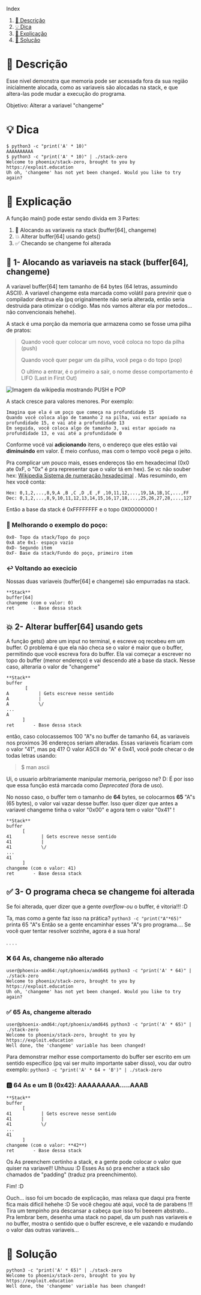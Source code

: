 Index
1. [📝 Descrição](https://github.com/0xturazzi/Writeups/blob/master/ExploitEducation-Phoenix-PT-BR-%20%F0%9F%87%A7%F0%9F%87%B7/1%20-%20Stack%20Zero.md#-descri%C3%A7%C3%A3o)
3. [💡 Dica](https://github.com/0xturazzi/Writeups/blob/master/ExploitEducation-Phoenix-PT-BR-%20%F0%9F%87%A7%F0%9F%87%B7/1%20-%20Stack%20Zero.md#-dica)
4. [🎉 Explicação](https://github.com/0xturazzi/Writeups/blob/master/ExploitEducation-Phoenix-PT-BR-%20%F0%9F%87%A7%F0%9F%87%B7/1%20-%20Stack%20Zero.md#-explica%C3%A7%C3%A3o)
5. [👾 Solução](https://github.com/0xturazzi/Writeups/blob/master/ExploitEducation-Phoenix-PT-BR-%20%F0%9F%87%A7%F0%9F%87%B7/1%20-%20Stack%20Zero.md#-solução)

# 📝 Descrição
Esse nivel demonstra que memoria pode ser acessada fora da sua região 
inicialmente alocada, como as variaveis são alocadas na stack, e que altera-las pode mudar a execução do programa.

Objetivo: Alterar a variavel "changeme"

# 💡 Dica
```
$ python3 -c "print('A' * 10)"
AAAAAAAAAA
$ python3 -c "print('A' * 10)" | ./stack-zero 
Welcome to phoenix/stack-zero, brought to you by https://exploit.education
Uh oh, 'changeme' has not yet been changed. Would you like to try again?
```
# 🎉 Explicação
A função main() pode estar sendo divida em 3 Partes:
 1. 🥞 Alocando as variaveis na stack (buffer[64], changeme)
 2. 💥 Alterar buffer[64] usando gets()
 3. ✅ Checando se changeme foi alterada

## 🥞 1- Alocando as variaveis na stack (buffer[64], changeme)
A variavel buffer[64] tem  tamanho de 64 bytes (64 letras, assumindo ASCII).
A variavel changeme esta marcada como volátil para previnir que o compilador destrua ela (pq originalmente não seria
alterada, então seria destruida para otimizar o código. Mas nós vamos alterar ela por metodos... não convencionais hehehe).

A stack é uma porção da memoria que armazena como se fosse uma pilha de pratos: 
> Quando você quer colocar um novo, você coloca no topo da pilha (push)
>
> Quando você quer pegar um da pilha, você pega o do topo (pop)
>
> O ultimo a entrar, é o primeiro a sair, o nome desse comportamento é LIFO (Last in First Out)

![Imagem da wikipedia mostrando PUSH e POP](https://raw.githubusercontent.com/0xturazzi/Writeups/master/ExploitEducation-Phoenix-PT-BR-%20%F0%9F%87%A7%F0%9F%87%B7/img/push-pop.png)

A stack cresce para valores menores. Por exemplo:
```
Imagina que ela é um poço que começa na profundidade 15
Quando você coloca algo de tamanho 2 na pilha, vai estar apoiado na profundidade 15, e vai até a profundidade 13
Em seguida, você coloca algo de tamanho 3, vai estar apoiado na profundidade 13, e vai até a profundidade 0
```
Conforme você vai **adicionando** itens, o endereço que eles estão vai **diminuindo** em valor.
É meio confuso, mas com o tempo você pega o jeito.

Pra complicar um pouco mais, esses endereços tão em hexadecimal (0x0 ate 0xF, o "0x" é pra representar que o valor tá em hex).
Se vc não souber hex: [Wikipedia Sistema de numeração hexadecimal](https://pt.wikipedia.org/wiki/Sistema_de_numera%C3%A7%C3%A3o_hexadecimal)
. Mas resumindo, em hex você conta:
```
Hex: 0,1,2,...,8,9,A ,B ,C ,D ,E ,F ,10,11,12,...,19,1A,1B,1C,...,FF
Dec: 0,1,2,...,8,9,10,11,12,13,14,15,16,17,18,...,25,26,27,28,...,127
```
Então a base da stack é 0xFFFFFFFF e o topo 0X00000000 !

### 🌊 Melhorando o exemplo do poço:
```
0x0- Topo da stack/Topo do poço
0xA ate 0x1- espaço vazio
0xD- Segundo item
0xF- Base da stack/Fundo do poço, primeiro item
```
### ↩️ Voltando ao execicio
Nossas duas variaveis (buffer[64] e changeme) são empurradas na stack.
```
**Stack**
buffer[64]
changeme (com o valor: 0)
ret       - Base dessa stack
```
## 💥 2- Alterar buffer[64] usando gets
A função gets() abre um input no terminal, e escreve oq recebeu em um buffer.
O problema é que ela não checa se o valor é maior que o buffer, permitindo que 
você escreva fora do buffer.
Ela vai começar a escrever no topo do buffer (menor endereço) e vai descendo até a base da stack.
Nesse caso, alteraria o valor de "changeme"
```
**Stack**
buffer
       [
A           | Gets escreve nesse sentido
A           |
A           \/
...
A
      ]
ret       - Base dessa stack
```
então, caso colocassemos 100 "A"s no buffer de tamanho 64, as variaveis nos proximos 36 endereços seriam alteradas.
Essas variaveis ficariam com o valor "41", mas pq 41? O valor ASCII do "A" é 0x41, você pode checar o de todas letras usando:
> $ man ascii

Ui, o usuario arbitrariamente manipular memoria, perigoso ne? D:
É por isso que essa função está marcada como _Deprecated_ (fora de uso).

No nosso caso, o buffer tem o tamanho de **64** bytes, se colocarmos **65** "A"s (65 bytes), o valor vai vazar desse buffer.
Isso quer dizer que antes a variavel changeme tinha o valor "0x00" e agora tem o valor "0x41" !
```
**Stack**
buffer
      [
41           | Gets escreve nesse sentido
41           |
41           \/
...
41
      ]
changeme (com o valor: 41)
ret       - Base dessa stack
```
## ✅ 3- O programa checa se changeme foi alterada
Se foi alterada, quer dizer que a gente _overflow-ou_ o buffer, é vitoria!!! :D

Ta, mas como a gente faz isso na prática?
`python3 -c "print("A"*65)"` printa 65 "A"s
Então se a gente encaminhar esses "A"s pro programa....
Se você quer tentar resolver sozinhe, agora é a sua hora!

.
.
.
.

### ❌ 64 As, changeme não alterado
```
user@phoenix-amd64:/opt/phoenix/amd64$ python3 -c "print('A' * 64)" | ./stack-zero 
Welcome to phoenix/stack-zero, brought to you by https://exploit.education
Uh oh, 'changeme' has not yet been changed. Would you like to try again?
```
### ✅ 65 As, changeme alterado
```
user@phoenix-amd64:/opt/phoenix/amd64$ python3 -c "print('A' * 65)" | ./stack-zero 
Welcome to phoenix/stack-zero, brought to you by https://exploit.education
Well done, the 'changeme' variable has been changed!
```

Para demonstrar melhor esse comportamento do buffer ser escrito em um sentido específico (pq vai ser muito importante saber disso), vou dar outro exemplo:
`python3 -c "print('A' * 64 + 'B')" | ./stack-zero` 

### 🅱️ 64 As e um B (0x42): AAAAAAAAA.....AAAB
```
**Stack**
buffer
      [
41           | Gets escreve nesse sentido
41           |
41           \/
...
41
      ]
changeme (com o valor: **42**)
ret       - Base dessa stack
```
Os As preenchem certinho a stack, e a gente pode colocar o valor que quiser na variavel!! Uhhuuu :D
Esses As só pra encher a stack são chamados de "padding" (traduz pra preenchimento).

Fim! :D

Ouch... isso foi um bocado de explicação, mas relaxa que daqui pra frente fica mais dificil hehehe :D
Se você chegou até aqui, você ta de parabens !!!
Tira um tempinho pra descansar a cabeça que isso foi beeeem abstrato...
Pra lembrar bem, desenha uma stack no papel, da um push nas variaveis e no buffer, mostra o sentido que o 
buffer escreve, e ele vazando e mudando o valor das outras variaveis...


# 👾 Solução
```
python3 -c "print('A' * 65)" | ./stack-zero
Welcome to phoenix/stack-zero, brought to you by https://exploit.education
Well done, the 'changeme' variable has been changed!
```
